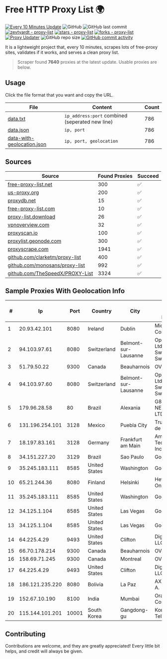 
# Free HTTP Proxy List 🌍

[![Every 10 Minutes Update](https://github.com/mertguvencli/http-proxy-list/actions/workflows/main.yml/badge.svg?branch=main)](https://github.com/mertguvencli/http-proxy-list/actions/workflows/main.yml)
![GitHub](https://img.shields.io/github/license/mertguvencli/http-proxy-list)
![GitHub last commit](https://img.shields.io/github/last-commit/mertguvencli/http-proxy-list)
[![zevtyardt - proxy-list](https://img.shields.io/static/v1?label=zevtyardt&message=proxy-list&color=blue&logo=github)](https://github.com/zevtyardt/proxy-list "Go to GitHub repo")
[![stars - proxy-list](https://img.shields.io/github/stars/zevtyardt/proxy-list?style=social)](https://github.com/zevtyardt/proxy-list)
[![forks - proxy-list](https://img.shields.io/github/forks/zevtyardt/proxy-list?style=social)](https://github.com/zevtyardt/proxy-list)
[![Proxy Updater](https://github.com/zevtyardt/proxy-list/workflows/Proxy%20Updater/badge.svg)](https://github.com/zevtyardt/proxy-list/actions?query=workflow:"Proxy+Updater")
![GitHub repo size](https://img.shields.io/github/repo-size/zevtyardt/proxy-list)
[![GitHub commit activity](https://img.shields.io/github/commit-activity/m/zevtyardt/proxy-list?logo=commits)](https://github.com/zevtyardt/proxy-list/commits/main)

It is a lightweight project that, every 10 minutes, scrapes lots of free-proxy sites, validates if it works, and serves a clean proxy list.

> Scraper found **7640** proxies at the latest update. Usable proxies are below.

## Usage

Click the file format that you want and copy the URL.

|File|Content|Count|
|----|-------|-----|
|[data.txt](https://raw.githubusercontent.com/mertguvencli/http-proxy-list/main/proxy-list/data.txt)|`ip_address:port` combined (seperated new line)|786|
|[data.json](https://raw.githubusercontent.com/mertguvencli/http-proxy-list/main/proxy-list/data.json)|`ip, port`|786|
|[data-with-geolocation.json](https://raw.githubusercontent.com/mertguvencli/http-proxy-list/main/proxy-list/data-with-geolocation.json)|`ip, port, geolocation`|786|

## Sources

|Source|Found Proxies|Succeed|
|------|-------------|-------|
|[free-proxy-list.net](https://free-proxy-list.net)|300|✅|
|[us-proxy.org](https://www.us-proxy.org)|200|✅|
|[proxydb.net](http://proxydb.net)|15|✅|
|[free-proxy-list.com](https://free-proxy-list.com/?page=&port=&type%5B%5D=http&type%5B%5D=https&up_time=0&search=Search)|10|✅|
|[proxy-list.download](https://www.proxy-list.download/HTTP)|26|✅|
|[vpnoverview.com](https://vpnoverview.com/privacy/anonymous-browsing/free-proxy-servers)|32|✅|
|[proxyscan.io](https://www.proxyscan.io)|100|✅|
|[proxylist.geonode.com](https://proxylist.geonode.com/api/proxy-list?limit=300&page=1&sort_by=lastChecked&sort_type=desc&protocols=http,https)|300|✅|
|[proxyscrape.com](https://api.proxyscrape.com/v2/?request=displayproxies&protocol=http&timeout=10000&country=all&ssl=all&anonymity=all)|1941|✅|
|[github.com/clarketm/proxy-list](https://raw.githubusercontent.com/clarketm/proxy-list/master/proxy-list-raw.txt)|400|✅|
|[github.com/monosans/proxy-list](https://raw.githubusercontent.com/monosans/proxy-list/main/proxies/http.txt)|992|✅|
|[github.com/TheSpeedX/PROXY-List](https://raw.githubusercontent.com/TheSpeedX/PROXY-List/master/http.txt)|3324|✅|


## Sample Proxies With Geolocation Info

|#|Ip|Port|Country|City|Internet Service Provider|
|-|--|----|-------|----|-------------------------|
|1|20.93.42.101|8080|Ireland|Dublin|Microsoft Corporation|
|2|94.103.97.61|8080|Switzerland|Belmont-sur-Lausanne|OpenBusiness Ltd / SwissCenter / SwissLink|
|3|51.79.50.22|9300|Canada|Beauharnois|OVH SAS|
|4|94.103.97.60|8080|Switzerland|Belmont-sur-Lausanne|OpenBusiness Ltd / SwissCenter / SwissLink|
|5|179.96.28.58|80|Brazil|Alexania|G8 NETWORKS LTDA|
|6|131.196.254.101|3128|Mexico|Puebla City|Truxgo S. R.L. de C.V.|
|7|18.197.83.161|3128|Germany|Frankfurt am Main|Amazon Technologies Inc.|
|8|34.151.227.20|3129|Brazil|Sao Paulo|Google LLC|
|9|35.245.183.111|8585|United States|Washington|Google LLC|
|10|65.21.244.36|8080|Finland|Helsinki|Hetzner Online GmbH|
|11|35.245.183.111|8585|United States|Washington|Google LLC|
|12|34.125.1.104|8585|United States|Las Vegas|Google LLC|
|13|34.125.1.104|8585|United States|Las Vegas|Google LLC|
|14|64.225.4.29|9493|United States|Clifton|DigitalOcean, LLC|
|15|66.70.178.214|9300|Canada|Beauharnois|OVH SAS|
|16|158.69.71.245|9300|Canada|Montreal|OVH SAS|
|17|64.225.4.29|9493|United States|Clifton|DigitalOcean, LLC|
|18|186.121.235.220|8080|Bolivia|La Paz|AXS Bolivia S. A.|
|19|152.67.10.190|8100|India|Mumbai|Oracle Corporation|
|20|115.144.101.201|10001|South Korea|Gangdong-gu|Korea Telecom|



## Contributing

Contributions are welcome, and they are greatly appreciated! Every
little bit helps, and credit will always be given.


